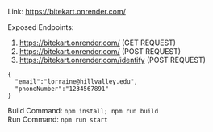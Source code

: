 Link: https://bitekart.onrender.com/

Exposed Endpoints: 
1) https://bitekart.onrender.com/ (GET REQUEST)
2) https://bitekart.onrender.com/ (POST REQUEST)
3) https://bitekart.onrender.com/identify (POST REQUEST)
```
{
  "email":"lorraine@hillvalley.edu",
  "phoneNumber":"1234567891"
}
```

Build Command: `npm install; npm run build` <br>
Run Command: `npm run start`

